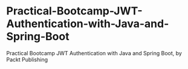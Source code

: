 # Practical-Bootcamp-JWT-Authentication-with-Java-and-Spring-Boot
Practical Bootcamp JWT Authentication with Java and Spring Boot, by Packt Publishing
